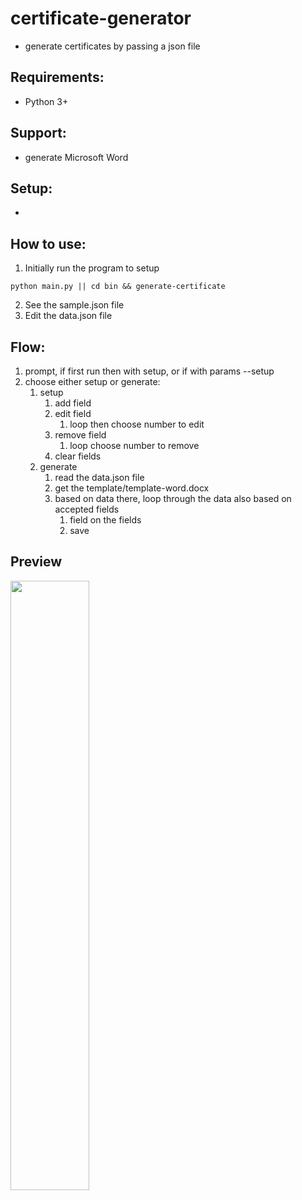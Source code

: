 # certificate-generator
- generate certificates by passing a json file

## Requirements:
- Python 3+

## Support:
- generate Microsoft Word

## Setup:
- 

## How to use:
1. Initially run the program to setup
```shell
python main.py || cd bin && generate-certificate
```
2. See the sample.json file
3. Edit the data.json file 

## Flow: 
1. prompt, if first run then with setup, or if with params --setup
2. choose either setup or generate:
   1. setup
      1. add field
      2. edit field
         1. loop then choose number to edit
      3. remove field
         1. loop choose number to remove
      4. clear fields 
   2. generate
      1. read the data.json file 
      2. get the template/template-word.docx
      3. based on data there, loop through the data also based on accepted fields
         1. field on the fields
         2. save 

## Preview
[<img src="https://i.ytimg.com/vi/Hc79sDi3f0U/maxresdefault.jpg" width="50%">](https://www.loom.com/embed/7dba772b26dd4152bfe7c989f1294af3?sid=3ff0d40d-f2bf-47b1-8df8-5e0a4a3ceebc)

